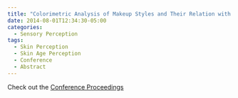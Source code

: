 ```yaml
---
title: "Colorimetric Analysis of Makeup Styles and Their Relation with Visual Quality Perception of the Skin"
date: 2014-08-01T12:34:30-05:00
categories:
  - Sensory Perception
tags:
  - Skin Perception
  - Skin Age Perception
  - Conference
  - Abstract
---
```



Check out the [Conference Proceedings][URL] 

[URL]:  https://doi.org/10.1167/14.10.461